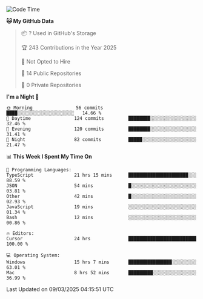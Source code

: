 <!--START_SECTION:waka-->
![Code Time](http://img.shields.io/badge/Code%20Time-6%2C748%20hrs%2049%20mins-blue)

**🐱 My GitHub Data** 

> 📦 ? Used in GitHub's Storage 
 > 
> 🏆 243 Contributions in the Year 2025
 > 
> 🚫 Not Opted to Hire
 > 
> 📜 14 Public Repositories 
 > 
> 🔑 0 Private Repositories 
 > 
**I'm a Night 🦉** 

```text
🌞 Morning                56 commits          ████░░░░░░░░░░░░░░░░░░░░░   14.66 % 
🌆 Daytime                124 commits         ████████░░░░░░░░░░░░░░░░░   32.46 % 
🌃 Evening                120 commits         ████████░░░░░░░░░░░░░░░░░   31.41 % 
🌙 Night                  82 commits          █████░░░░░░░░░░░░░░░░░░░░   21.47 % 
```


📊 **This Week I Spent My Time On** 

```text
💬 Programming Languages: 
TypeScript               21 hrs 15 mins      ██████████████████████░░░   88.59 % 
JSON                     54 mins             █░░░░░░░░░░░░░░░░░░░░░░░░   03.81 % 
Other                    42 mins             █░░░░░░░░░░░░░░░░░░░░░░░░   02.93 % 
JavaScript               19 mins             ░░░░░░░░░░░░░░░░░░░░░░░░░   01.34 % 
Bash                     12 mins             ░░░░░░░░░░░░░░░░░░░░░░░░░   00.86 % 

🔥 Editors: 
Cursor                   24 hrs              █████████████████████████   100.00 % 

💻 Operating System: 
Windows                  15 hrs 7 mins       ████████████████░░░░░░░░░   63.01 % 
Mac                      8 hrs 52 mins       █████████░░░░░░░░░░░░░░░░   36.99 % 
```


 Last Updated on 09/03/2025 04:15:51 UTC
<!--END_SECTION:waka-->

